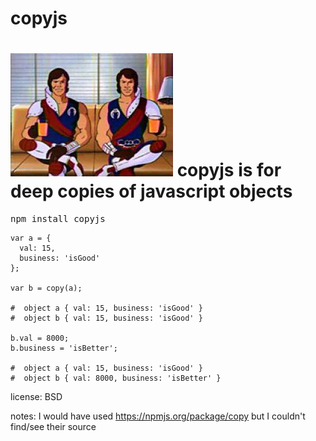 # copyjs

![copyjs](https://github.com/victusfate/copyjs/raw/master/copy.jpg)
copyjs is for deep copies of javascript objects
===

<pre>
npm install copyjs
</pre>

	var a = {
	  val: 15,
	  business: 'isGood'
	};

	var b = copy(a);

    #  object a { val: 15, business: 'isGood' }
    #  object b { val: 15, business: 'isGood' }

	b.val = 8000;
	b.business = 'isBetter';

	#  object a { val: 15, business: 'isGood' }
	#  object b { val: 8000, business: 'isBetter' }

license: BSD

notes:
I would have used https://npmjs.org/package/copy but I couldn't find/see their source


